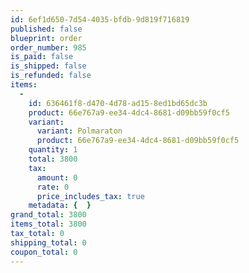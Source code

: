```yaml
---
id: 6ef1d650-7d54-4035-bfdb-9d819f716819
published: false
blueprint: order
order_number: 985
is_paid: false
is_shipped: false
is_refunded: false
items:
  -
    id: 636461f8-d470-4d78-ad15-8ed1bd65dc3b
    product: 66e767a9-ee34-4dc4-8681-d09bb59f0cf5
    variant:
      variant: Polmaraton
      product: 66e767a9-ee34-4dc4-8681-d09bb59f0cf5
    quantity: 1
    total: 3800
    tax:
      amount: 0
      rate: 0
      price_includes_tax: true
    metadata: {  }
grand_total: 3800
items_total: 3800
tax_total: 0
shipping_total: 0
coupon_total: 0
---
```

